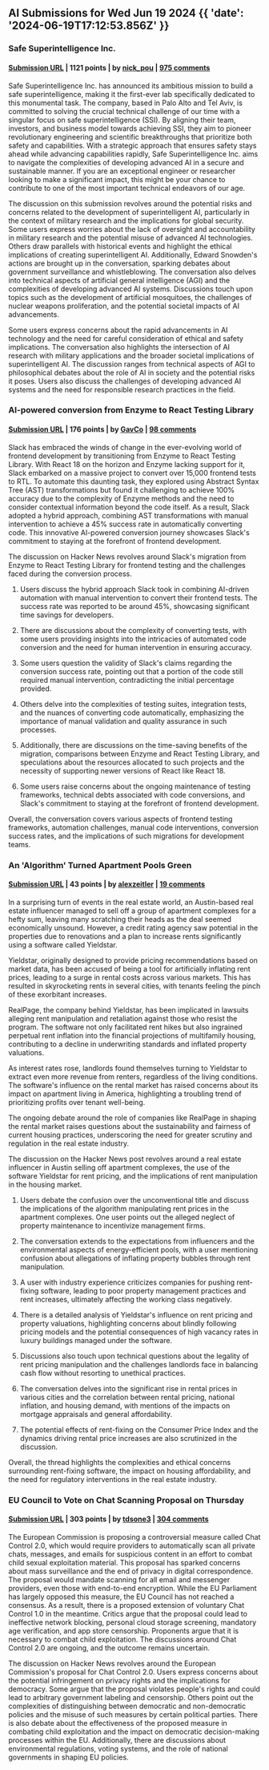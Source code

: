 ## AI Submissions for Wed Jun 19 2024 {{ 'date': '2024-06-19T17:12:53.856Z' }}

### Safe Superintelligence Inc.

#### [Submission URL](https://ssi.inc) | 1121 points | by [nick_pou](https://news.ycombinator.com/user?id=nick_pou) | [975 comments](https://news.ycombinator.com/item?id=40730156)

Safe Superintelligence Inc. has announced its ambitious mission to build a safe superintelligence, making it the first-ever lab specifically dedicated to this monumental task. The company, based in Palo Alto and Tel Aviv, is committed to solving the crucial technical challenge of our time with a singular focus on safe superintelligence (SSI). By aligning their team, investors, and business model towards achieving SSI, they aim to pioneer revolutionary engineering and scientific breakthroughs that prioritize both safety and capabilities. With a strategic approach that ensures safety stays ahead while advancing capabilities rapidly, Safe Superintelligence Inc. aims to navigate the complexities of developing advanced AI in a secure and sustainable manner. If you are an exceptional engineer or researcher looking to make a significant impact, this might be your chance to contribute to one of the most important technical endeavors of our age.

The discussion on this submission revolves around the potential risks and concerns related to the development of superintelligent AI, particularly in the context of military research and the implications for global security. Some users express worries about the lack of oversight and accountability in military research and the potential misuse of advanced AI technologies. Others draw parallels with historical events and highlight the ethical implications of creating superintelligent AI. Additionally, Edward Snowden's actions are brought up in the conversation, sparking debates about government surveillance and whistleblowing. The conversation also delves into technical aspects of artificial general intelligence (AGI) and the complexities of developing advanced AI systems. Discussions touch upon topics such as the development of artificial mosquitoes, the challenges of nuclear weapons proliferation, and the potential societal impacts of AI advancements.

Some users express concerns about the rapid advancements in AI technology and the need for careful consideration of ethical and safety implications. The conversation also highlights the intersection of AI research with military applications and the broader societal implications of superintelligent AI. The discussion ranges from technical aspects of AGI to philosophical debates about the role of AI in society and the potential risks it poses. Users also discuss the challenges of developing advanced AI systems and the need for responsible research practices in the field.

### AI-powered conversion from Enzyme to React Testing Library

#### [Submission URL](https://slack.engineering/balancing-old-tricks-with-new-feats-ai-powered-conversion-from-enzyme-to-react-testing-library-at-slack/) | 176 points | by [GavCo](https://news.ycombinator.com/user?id=GavCo) | [98 comments](https://news.ycombinator.com/item?id=40726648)

Slack has embraced the winds of change in the ever-evolving world of frontend development by transitioning from Enzyme to React Testing Library. With React 18 on the horizon and Enzyme lacking support for it, Slack embarked on a massive project to convert over 15,000 frontend tests to RTL. To automate this daunting task, they explored using Abstract Syntax Tree (AST) transformations but found it challenging to achieve 100% accuracy due to the complexity of Enzyme methods and the need to consider contextual information beyond the code itself. As a result, Slack adopted a hybrid approach, combining AST transformations with manual intervention to achieve a 45% success rate in automatically converting code. This innovative AI-powered conversion journey showcases Slack's commitment to staying at the forefront of frontend development.

The discussion on Hacker News revolves around Slack's migration from Enzyme to React Testing Library for frontend testing and the challenges faced during the conversion process. 

1. Users discuss the hybrid approach Slack took in combining AI-driven automation with manual intervention to convert their frontend tests. The success rate was reported to be around 45%, showcasing significant time savings for developers.

2. There are discussions about the complexity of converting tests, with some users providing insights into the intricacies of automated code conversion and the need for human intervention in ensuring accuracy.

3. Some users question the validity of Slack's claims regarding the conversion success rate, pointing out that a portion of the code still required manual intervention, contradicting the initial percentage provided.

4. Others delve into the complexities of testing suites, integration tests, and the nuances of converting code automatically, emphasizing the importance of manual validation and quality assurance in such processes.

5. Additionally, there are discussions on the time-saving benefits of the migration, comparisons between Enzyme and React Testing Library, and speculations about the resources allocated to such projects and the necessity of supporting newer versions of React like React 18.

6. Some users raise concerns about the ongoing maintenance of testing frameworks, technical debts associated with code conversions, and Slack's commitment to staying at the forefront of frontend development.

Overall, the conversation covers various aspects of frontend testing frameworks, automation challenges, manual code interventions, conversion success rates, and the implications of such migrations for development teams.

### An 'Algorithm' Turned Apartment Pools Green

#### [Submission URL](https://prospect.org/infrastructure/housing/2024-06-18-how-algorithm-turned-apartment-pools-green/) | 43 points | by [alexzeitler](https://news.ycombinator.com/user?id=alexzeitler) | [19 comments](https://news.ycombinator.com/item?id=40732789)

In a surprising turn of events in the real estate world, an Austin-based real estate influencer managed to sell off a group of apartment complexes for a hefty sum, leaving many scratching their heads as the deal seemed economically unsound. However, a credit rating agency saw potential in the properties due to renovations and a plan to increase rents significantly using a software called Yieldstar.

Yieldstar, originally designed to provide pricing recommendations based on market data, has been accused of being a tool for artificially inflating rent prices, leading to a surge in rental costs across various markets. This has resulted in skyrocketing rents in several cities, with tenants feeling the pinch of these exorbitant increases.

RealPage, the company behind Yieldstar, has been implicated in lawsuits alleging rent manipulation and retaliation against those who resist the program. The software not only facilitated rent hikes but also ingrained perpetual rent inflation into the financial projections of multifamily housing, contributing to a decline in underwriting standards and inflated property valuations.

As interest rates rose, landlords found themselves turning to Yieldstar to extract even more revenue from renters, regardless of the living conditions. The software's influence on the rental market has raised concerns about its impact on apartment living in America, highlighting a troubling trend of prioritizing profits over tenant well-being.

The ongoing debate around the role of companies like RealPage in shaping the rental market raises questions about the sustainability and fairness of current housing practices, underscoring the need for greater scrutiny and regulation in the real estate industry.

The discussion on the Hacker News post revolves around a real estate influencer in Austin selling off apartment complexes, the use of the software Yieldstar for rent pricing, and the implications of rent manipulation in the housing market.

1. Users debate the confusion over the unconventional title and discuss the implications of the algorithm manipulating rent prices in the apartment complexes. One user points out the alleged neglect of property maintenance to incentivize management firms.

2. The conversation extends to the expectations from influencers and the environmental aspects of energy-efficient pools, with a user mentioning confusion about allegations of inflating property bubbles through rent manipulation.

3. A user with industry experience criticizes companies for pushing rent-fixing software, leading to poor property management practices and rent increases, ultimately affecting the working class negatively.

4. There is a detailed analysis of Yieldstar's influence on rent pricing and property valuations, highlighting concerns about blindly following pricing models and the potential consequences of high vacancy rates in luxury buildings managed under the software.

5. Discussions also touch upon technical questions about the legality of rent pricing manipulation and the challenges landlords face in balancing cash flow without resorting to unethical practices.

6. The conversation delves into the significant rise in rental prices in various cities and the correlation between rental pricing, national inflation, and housing demand, with mentions of the impacts on mortgage appraisals and general affordability.

7. The potential effects of rent-fixing on the Consumer Price Index and the dynamics driving rental price increases are also scrutinized in the discussion.

Overall, the thread highlights the complexities and ethical concerns surrounding rent-fixing software, the impact on housing affordability, and the need for regulatory interventions in the real estate industry.

### EU Council to Vote on Chat Scanning Proposal on Thursday

#### [Submission URL](https://www.patrick-breyer.de/en/posts/chat-control/) | 303 points | by [tdsone3](https://news.ycombinator.com/user?id=tdsone3) | [304 comments](https://news.ycombinator.com/item?id=40725983)

The European Commission is proposing a controversial measure called Chat Control 2.0, which would require providers to automatically scan all private chats, messages, and emails for suspicious content in an effort to combat child sexual exploitation material. This proposal has sparked concerns about mass surveillance and the end of privacy in digital correspondence. The proposal would mandate scanning for all email and messenger providers, even those with end-to-end encryption. While the EU Parliament has largely opposed this measure, the EU Council has not reached a consensus. As a result, there is a proposed extension of voluntary Chat Control 1.0 in the meantime. Critics argue that the proposal could lead to ineffective network blocking, personal cloud storage screening, mandatory age verification, and app store censorship. Proponents argue that it is necessary to combat child exploitation. The discussions around Chat Control 2.0 are ongoing, and the outcome remains uncertain.

The discussion on Hacker News revolves around the European Commission's proposal for Chat Control 2.0. Users express concerns about the potential infringement on privacy rights and the implications for democracy. Some argue that the proposal violates people's rights and could lead to arbitrary government labeling and censorship. Others point out the complexities of distinguishing between democratic and non-democratic policies and the misuse of such measures by certain political parties. There is also debate about the effectiveness of the proposed measure in combating child exploitation and the impact on democratic decision-making processes within the EU. Additionally, there are discussions about environmental regulations, voting systems, and the role of national governments in shaping EU policies.
